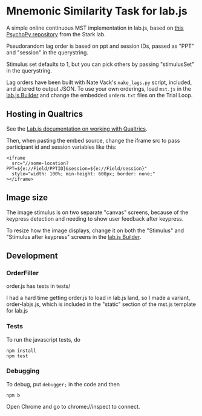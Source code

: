 # Mnemonic Similarity Task for lab.js

A simple online continuous MST implementation in lab.js,
based on [this PsychoPy repository](https://github.com/celstark/MST) from the Stark lab.

Pseudorandom lag order is based on ppt and session IDs, passed as "PPT" and 
"session" in the querystring.

Stimulus set defaults to 1, but you can pick others by passing "stimulusSet" 
in the querystring.

Lag orders have been built with Nate Vack's `make_lags.py` script, included,
and altered to output JSON. To use your own orderings, load `mst.js` in the 
[lab.js Builder](https://labjs.felixhenninger.com/) and change the 
embedded `orderN.txt` files on the Trial Loop.


## Hosting in Qualtrics

See the [Lab.js documentation on working with Qualtrics](https://labjs.readthedocs.io/en/latest/learn/deploy/3a-qualtrics.html).

Then, when pasting the embed source, change the iframe src to pass participant 
id and session variables like this:

    <iframe
      src="//some-location?PPT=${e://Field/PPTID}&session=${e://Field/session}"
      style="width: 100%; min-height: 600px; border: none;"
    ></iframe>


## Image size

The image stimulus is on two separate "canvas" screens, because of the 
keypress detection and needing to show user feedback after keypress.

To resize how the image displays, change it on both the "Stimulus" and 
"Stimulus after keypress" screens in the [lab.js Builder](https://labjs.felixhenninger.com/).


## Development

### OrderFiller

order.js has tests in tests/

I had a hard time getting order.js to load in lab.js land,
so I made a variant, order-labjs.js, which is included in the
"static" section of the mst.js template for lab.js

### Tests

To run the javascript tests, do

    npm install
    npm test

### Debugging

To debug, put `debugger;` in the code and then

    npm b

Open Chrome and go to chrome://inspect to connect.

